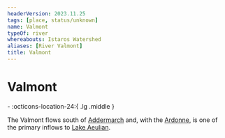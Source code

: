 ```yaml
---
headerVersion: 2023.11.25
tags: [place, status/unknown]
name: Valmont
typeOf: river
whereabouts: Istaros Watershed
aliases: [River Valmont]
title: Valmont
---
```

# Valmont
<div class="grid cards ext-narrow-margin ext-one-column" markdown>
-    :octicons-location-24:{ .lg .middle }   
</div>


The Valmont flows south of [Addermarch](<../../greater-sembara/addermarch/addermarch.md>) and, with the [Ardonne](<./ardonne.md>), is one of the primary inflows to [Lake Aeulian](<./lake-aeulian.md>). 
